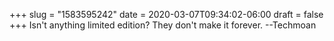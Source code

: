 +++
slug = "1583595242"
date = 2020-03-07T09:34:02-06:00
draft = false
+++
Isn't anything limited edition? They don't make it forever. --Techmoan